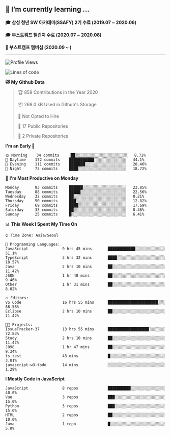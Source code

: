 ## 🌱 I’m currently learning ...

**🎓 삼성 청년 SW 아카데미(SSAFY) 2기 수료 (2019.07 ~ 2020.06)**

**🎓 부스트캠프 챌린지 수료 (2020.07 ~ 2020.08)**

**🏃  부스트캠프 멤버십 (2020.09 ~ )**
 
-----

<!--START_SECTION:waka-->
![Profile Views](http://img.shields.io/badge/Profile%20Views-0-blue)

![Lines of code](https://img.shields.io/badge/From%20Hello%20World%20I%27ve%20Written-34.5%20million%20lines%20of%20code-blue)

**🐱 My Github Data** 

> 🏆 858 Contributions in the Year 2020
 > 
> 📦 269.0 kB Used in Github's Storage 
 > 
> 🚫 Not Opted to Hire
 > 
> 📜 17 Public Repositories
 > 
> 🔑 2 Private Repositories 

**I'm an Early 🐤** 

```text
🌞 Morning    34 commits     ██░░░░░░░░░░░░░░░░░░░░░░░   8.72% 
🌆 Daytime    172 commits    ███████████░░░░░░░░░░░░░░   44.1% 
🌃 Evening    111 commits    ███████░░░░░░░░░░░░░░░░░░   28.46% 
🌙 Night      73 commits     ████░░░░░░░░░░░░░░░░░░░░░   18.72%

```
📅 **I'm Most Productive on Monday** 

```text
Monday       93 commits     ██████░░░░░░░░░░░░░░░░░░░   23.85% 
Tuesday      88 commits     █████░░░░░░░░░░░░░░░░░░░░   22.56% 
Wednesday    32 commits     ██░░░░░░░░░░░░░░░░░░░░░░░   8.21% 
Thursday     50 commits     ███░░░░░░░░░░░░░░░░░░░░░░   12.82% 
Friday       69 commits     ████░░░░░░░░░░░░░░░░░░░░░   17.69% 
Saturday     33 commits     ██░░░░░░░░░░░░░░░░░░░░░░░   8.46% 
Sunday       25 commits     █░░░░░░░░░░░░░░░░░░░░░░░░   6.41%

```


📊 **This Week I Spent My Time On** 

```text
⌚︎ Time Zone: Asia/Seoul

💬 Programming Languages: 
JavaScript               9 hrs 45 mins       ████████████░░░░░░░░░░░░░   51.1% 
TypeScript               3 hrs 32 mins       ████░░░░░░░░░░░░░░░░░░░░░   18.57% 
Java                     2 hrs 10 mins       ██░░░░░░░░░░░░░░░░░░░░░░░   11.42% 
JSON                     1 hr 48 mins        ██░░░░░░░░░░░░░░░░░░░░░░░   9.46% 
Other                    1 hr 31 mins        ██░░░░░░░░░░░░░░░░░░░░░░░   8.02%

🔥 Editors: 
VS Code                  16 hrs 55 mins      ██████████████████████░░░   88.58% 
Eclipse                  2 hrs 10 mins       ██░░░░░░░░░░░░░░░░░░░░░░░   11.42%

🐱‍💻 Projects: 
IssueTracker-37          13 hrs 55 mins      ██████████████████░░░░░░░   72.83% 
Study                    2 hrs 10 mins       ██░░░░░░░░░░░░░░░░░░░░░░░   11.42% 
J098                     1 hr 47 mins        ██░░░░░░░░░░░░░░░░░░░░░░░   9.34% 
ts test                  43 mins             █░░░░░░░░░░░░░░░░░░░░░░░░   3.81% 
javascript-w3-todo       14 mins             ░░░░░░░░░░░░░░░░░░░░░░░░░   1.29%

```

**I Mostly Code in JavaScript** 

```text
JavaScript               8 repos             ██████████░░░░░░░░░░░░░░░   40.0% 
Vue                      3 repos             ███░░░░░░░░░░░░░░░░░░░░░░   15.0% 
Python                   3 repos             ███░░░░░░░░░░░░░░░░░░░░░░   15.0% 
HTML                     2 repos             ██░░░░░░░░░░░░░░░░░░░░░░░   10.0% 
Java                     1 repo              █░░░░░░░░░░░░░░░░░░░░░░░░   5.0%

```



<!--END_SECTION:waka-->
